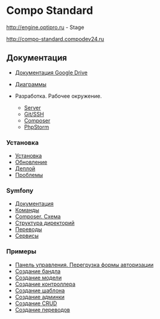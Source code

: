 Compo Standard
==============

http://engine.optipro.ru - Stage

http://compo-standard.compodev24.ru

## Документация

- [Документация Google Drive](https://drive.google.com/drive/folders/0BzikKPl7V1tNM2JteHZOeUkxb0U)
- [Диаграммы](./doc/diagrams/diagrams.md)

- Разработка. Рабочее окружение.
  - [Server](./doc/development/server.md)
  - [Git/SSH](./doc/development/git-ssh.md)
  - [Composer](./doc/development/composer.md)
  - [PhpStorm](./doc/development/phpstorm.md)

### Установка

- [Установка](./doc/install.md)
- [Обновление](./doc/update.md)
- [Деплой](./doc/deploy.md)
- [Проблемы](./doc/problems.md)

### Symfony
  - [Документация](./doc/symfony/docs.md)
  - [Команды](./doc/symfony/useful-console-commands.md)
  - [Composer. Схема](./doc/symfony/composer-schema.md)
  - [Структура директорий](./doc/symfony/dirs.md)
  - [Переводы](./doc/symfony/translations.md)
  - [Сервисы](./doc/symfony/services-yml.md)

### Примеры
  - [Панель управления. Перегрузка формы авторизации](./doc/examples/admin-login-form.md)
  - [Создание бандла](./doc/examples/create-bundle.md)
  - [Создание модели](./doc/examples/create-entity.md)
  - [Создание контроллера](./doc/examples/create-controller.md)
  - [Создание шаблона](./doc/examples/create-views.md)
  - [Создание админки](./doc/examples/create-admin.md)
  - [Создание CRUD](./doc/examples/create-crud.md)
  - [Создание переводов](./doc/examples/create-translations.md)
